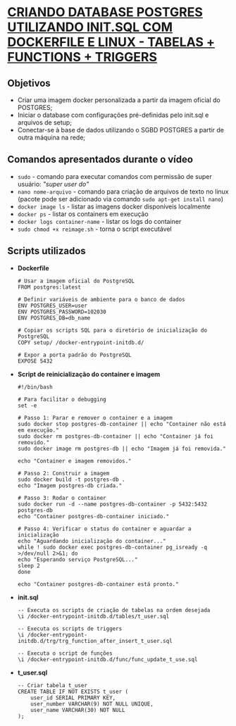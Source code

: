 # [CRIANDO DATABASE POSTGRES UTILIZANDO INIT.SQL COM DOCKERFILE E LINUX - TABELAS + FUNCTIONS + TRIGGERS]()

## Objetivos
- Criar uma imagem docker personalizada a partir da imagem oficial do POSTGRES;
- Iniciar o database com configurações pré-definidas pelo init.sql e arquivos de setup;
- Conectar-se à base de dados utilizando o SGBD POSTGRES a partir de outra máquina na rede;

## Comandos apresentados durante o vídeo
- `sudo` - comando para executar comandos com permissão de super usuário: _"super user do"_
- `nano nome-arquivo` - comando para criação de arquivos de texto no linux (pacote pode ser adicionado via comando `sudo apt-get install nano`)
- `docker image ls` - listar as imagens docker disponíveis localmente
- `docker ps` - listar os containers em execução
- `docker logs container-name` - listar os logs do container
- `sudo chmod +x reimage.sh` - torna o script executável



## Scripts utilizados
- **Dockerfile**
    ```
    # Usar a imagem oficial do PostgreSQL
    FROM postgres:latest

    # Definir variáveis de ambiente para o banco de dados
    ENV POSTGRES_USER=user
    ENV POSTGRES_PASSWORD=102030
    ENV POSTGRES_DB=db_name

    # Copiar os scripts SQL para o diretório de inicialização do PostgreSQL
    COPY setup/ /docker-entrypoint-initdb.d/

    # Expor a porta padrão do PostgreSQL
    EXPOSE 5432
    ```

- **Script de reinicialização do container e imagem**
    ```
    #!/bin/bash

    # Para facilitar o debugging
    set -e

    # Passo 1: Parar e remover o container e a imagem
    sudo docker stop postgres-db-container || echo "Container não está em execução."
    sudo docker rm postgres-db-container || echo "Container já foi removido."
    sudo docker image rm postgres-db || echo "Imagem já foi removida."

    echo "Container e imagem removidos."

    # Passo 2: Construir a imagem
    sudo docker build -t postgres-db .
    echo "Imagem postgres-db criada."

    # Passo 3: Rodar o container
    sudo docker run -d --name postgres-db-container -p 5432:5432 postgres-db
    echo "Container postgres-db-container iniciado."

    # Passo 4: Verificar o status do container e aguardar a inicialização
    echo "Aguardando inicialização do container..."
    while ! sudo docker exec postgres-db-container pg_isready -q >/dev/null 2>&1; do
    echo "Esperando serviço PostgreSQL..."
    sleep 2
    done

    echo "Container postgres-db-container está pronto."
    ```
- **init.sql**
    ```
    -- Executa os scripts de criação de tabelas na ordem desejada
    \i /docker-entrypoint-initdb.d/tables/t_user.sql

    -- Executa os scripts de triggers
    \i /docker-entrypoint-initdb.d/trg/trg_function_after_insert_t_user.sql

    -- Executa o script de funções
    \i /docker-entrypoint-initdb.d/func/func_update_t_use.sql
    ```
- **t_user.sql**
    ```
    -- Criar tabela t_user
    CREATE TABLE IF NOT EXISTS t_user (
        user_id SERIAL PRIMARY KEY, 
        user_number VARCHAR(9) NOT NULL UNIQUE,
        user_name VARCHAR(30) NOT NULL
    );
    ```